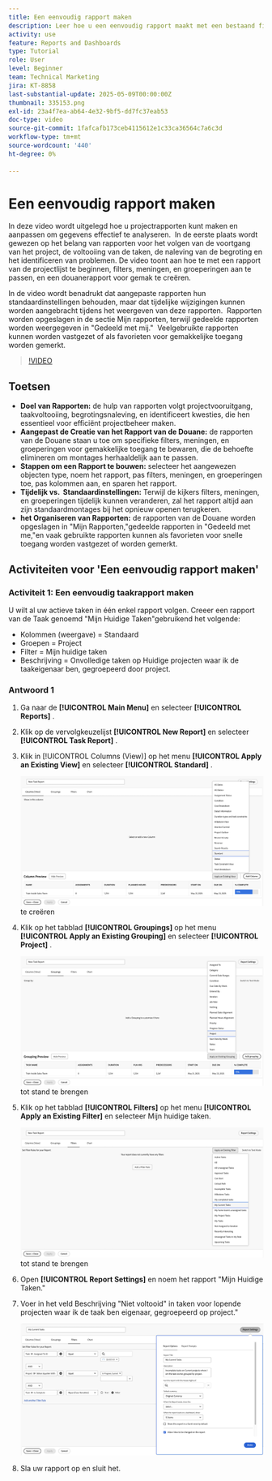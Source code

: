 ```yaml
---
title: Een eenvoudig rapport maken
description: Leer hoe u een eenvoudig rapport maakt met een bestaand filter, bestaande weergave en bestaande groepen in Workfront.
activity: use
feature: Reports and Dashboards
type: Tutorial
role: User
level: Beginner
team: Technical Marketing
jira: KT-8858
last-substantial-update: 2025-05-09T00:00:00Z
thumbnail: 335153.png
exl-id: 23a4f7ea-ab64-4e32-9bf5-dd7fc37eab53
doc-type: video
source-git-commit: 1fafcafb173ceb4115612e1c33ca36564c7a6c3d
workflow-type: tm+mt
source-wordcount: '440'
ht-degree: 0%

---
```


# Een eenvoudig rapport maken

In deze video wordt uitgelegd hoe u projectrapporten kunt maken en aanpassen om gegevens effectief te analyseren. &#x200B; In de eerste plaats wordt gewezen op het belang van rapporten voor het volgen van de voortgang van het project, de voltooiing van de taken, de naleving van de begroting en het identificeren van problemen. De video toont aan hoe te met een rapport van de projectlijst te beginnen, filters, meningen, en groeperingen aan te passen, en een douanerapport voor gemak te creëren. &#x200B; &#x200B;

In de video wordt benadrukt dat aangepaste rapporten hun standaardinstellingen behouden, maar dat tijdelijke wijzigingen kunnen worden aangebracht tijdens het weergeven van deze rapporten. &#x200B; Rapporten worden opgeslagen in de sectie Mijn rapporten, terwijl gedeelde rapporten worden weergegeven in &quot;Gedeeld met mij.&quot; &#x200B; Veelgebruikte rapporten kunnen worden vastgezet of als favorieten voor gemakkelijke toegang worden gemerkt. &#x200B;

>[!VIDEO](https://video.tv.adobe.com/v/335153/?quality=12&learn=on)

## Toetsen


* **Doel van Rapporten:** de hulp van rapporten volgt projectvooruitgang, taakvoltooiing, begrotingsnaleving, en identificeert kwesties, die hen essentieel voor efficiënt projectbeheer maken.
* **Aangepast de Creatie van het Rapport van de Douane:** de rapporten van de Douane staan u toe om specifieke filters, meningen, en groeperingen voor gemakkelijke toegang te bewaren, die de behoefte elimineren om montages herhaaldelijk aan te passen. &#x200B;
* **Stappen om een Rapport te bouwen:** selecteer het aangewezen objecten type, noem het rapport, pas filters, meningen, en groeperingen toe, pas kolommen aan, en sparen het rapport. &#x200B;
* **Tijdelijk vs. &#x200B; Standaardinstellingen:** Terwijl de kijkers filters, meningen, en groeperingen tijdelijk kunnen veranderen, zal het rapport altijd aan zijn standaardmontages bij het opnieuw openen terugkeren. &#x200B;
* **het Organiseren van Rapporten:** de rapporten van de Douane worden opgeslagen in &quot;Mijn Rapporten,&quot;gedeelde rapporten in &quot;Gedeeld met me,&quot;en vaak gebruikte rapporten kunnen als favorieten voor snelle toegang worden vastgezet of worden gemerkt. &#x200B;



## Activiteiten voor &#39;Een eenvoudig rapport maken&#39;

### Activiteit 1: Een eenvoudig taakrapport maken

U wilt al uw actieve taken in één enkel rapport volgen. Creeer een rapport van de Taak genoemd &quot;Mijn Huidige Taken&quot;gebruikend het volgende:

* Kolommen (weergave) = Standaard
* Groepen = Project
* Filter = Mijn huidige taken
* Beschrijving = Onvolledige taken op Huidige projecten waar ik de taakeigenaar ben, gegroepeerd door project.

### Antwoord 1

1. Ga naar de **[!UICONTROL Main Menu]** en selecteer **[!UICONTROL Reports]** .
1. Klik op de vervolgkeuzelijst **[!UICONTROL New Report]** en selecteer **[!UICONTROL Task Report]** .
1. Klik in [!UICONTROL Columns (View)] op het menu **[!UICONTROL Apply an Existing View]** en selecteer **[!UICONTROL Standard]** .

   ![ een beeld van het scherm om kolommen in een taakrapport ](assets/simple-task-report-columns.png) te creëren

1. Klik op het tabblad **[!UICONTROL Groupings]** op het menu **[!UICONTROL Apply an Existing Grouping]** en selecteer **[!UICONTROL Project]** .

   ![ een beeld van het scherm om groeperingen in een taakrapport ](assets/simple-task-report-groupings.png) tot stand te brengen

1. Klik op het tabblad **[!UICONTROL Filters]** op het menu **[!UICONTROL Apply an Existing Filter]** en selecteer Mijn huidige taken.

   ![ een beeld van het scherm om filters in een taakrapport ](assets/simple-task-report-filters.png) tot stand te brengen

1. Open **[!UICONTROL Report Settings]** en noem het rapport &quot;Mijn Huidige Taken.&quot;
1. Voer in het veld Beschrijving &quot;Niet voltooid&quot; in
taken voor lopende projecten waar ik de taak ben
eigenaar, gegroepeerd op project.&quot;

   ![ een beeld van het scherm van de rapportmontages in een taakrapport ](assets/simple-task-report-report-settings.png)

1. Sla uw rapport op en sluit het.

